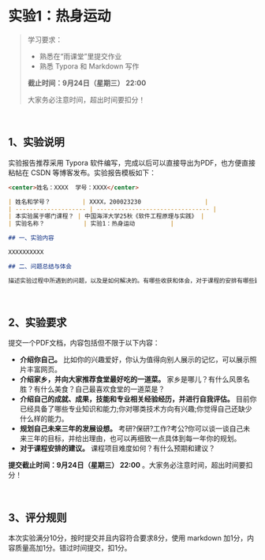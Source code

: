 # 实验1：热身运动

> 学习要求：
>
> - 熟悉在“雨课堂”里提交作业
> - 熟悉 Typora 和 Markdown 写作 
>
> **截止时间：9月24日（星期三） 22:00** 
>
> 大家务必注意时间，超出时间要扣分！

<br>

## 1、实验说明

实验报告推荐采用 Typora 软件编写，完成以后可以直接导出为PDF，也方便直接粘帖在 CSDN 等博客发布。实验报告模板如下：

```markdown
<center>姓名：XXXX  学号：XXXX</center>

| 姓名和学号？         | XXXX，200023230                  |
| -------------------- | -------------------------------- |
| 本实验属于哪门课程？ | 中国海洋大学25秋《软件工程原理与实践》 |
| 实验名称？           | 实验1：热身运动          |

## 一、实验内容

XXXXXXXXXX

## 二、问题总结与体会

描述实验过程中所遇到的问题，以及是如何解决的。有哪些收获和体会，对于课程的安排有哪些建议。
```

<br>

## 2、实验要求

提交一个PDF文档，内容包括但不限于以下内容：

- **介绍你自己。** 比如你的兴趣爱好，你认为值得向别人展示的记忆，可以展示照片丰富网页。
- **介绍家乡，并向大家推荐食堂最好吃的一道菜。** 家乡是哪儿？有什么风景名胜？有什么美食？自己最喜欢食堂的一道菜是？
- **介绍自己的成就、成果，技能和专业相关经验经历，并进行自我评估。** 目前你已经具备了哪些专业知识和能力;你对哪类技术方向有兴趣;你觉得自己还缺少什么样的能力。
- **规划自己未来三年的发展设想。** 考研?保研?工作?考公?你可以谈一谈自己未来三年的目标，并给出理由，也可以再细致一点具体到每一年你的规划。
- **对于课程安排的建议。** 课程项目难度如何？有什么预期和建议？

**提交截止时间：9月24日（星期三） 22:00**  。大家务必注意时间，超出时间要扣分！

<br>

## 3、评分规则

本次实验满分10分，按时提交并且内容符合要求8分，使用 markdown 加1分，内容质量高加1分。错过时间提交，扣1分。
